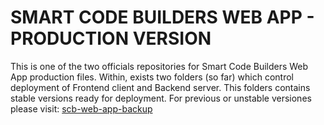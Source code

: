 # SMART CODE BUILDERS WEB APP - PRODUCTION VERSION

This is one of the two officials repositories for Smart Code Builders Web App production files. Within, exists two folders (so far) which control deployment of Frontend client and Backend server. This folders contains stable versions ready for deployment. For previous or unstable versiones please visit: [scb-web-app-backup](https://github.com/APEngine/scb-web-app-backup)
